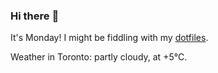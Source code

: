 ### Hi there :wave:

It's Monday! I might be fiddling with my [dotfiles](https://github.com/bewuethr/dotfiles).

Weather in Toronto: partly cloudy, at +5°C.
